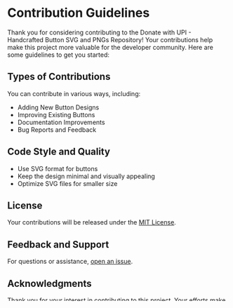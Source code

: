 # Contribution Guidelines

Thank you for considering contributing to the Donate with UPI - Handcrafted Button SVG and PNGs Repository! Your contributions help make this project more valuable for the developer community. Here are some guidelines to get you started:

## Types of Contributions

You can contribute in various ways, including:

- Adding New Button Designs
- Improving Existing Buttons
- Documentation Improvements
- Bug Reports and Feedback

## Code Style and Quality

- Use SVG format for buttons
- Keep the design minimal and visually appealing
- Optimize SVG files for smaller size

## License

Your contributions will be released under the [MIT License](LICENSE.md).

## Feedback and Support

For questions or assistance, [open an issue](https://github.com/TakiShiwa/donate-with-upi/issues).

## Acknowledgments

Thank you for your interest in contributing to this project. Your efforts make the developer community more vibrant and creative.

---

Let's work together to enhance the beauty and impact of these UPI donation buttons! 🙏💖

